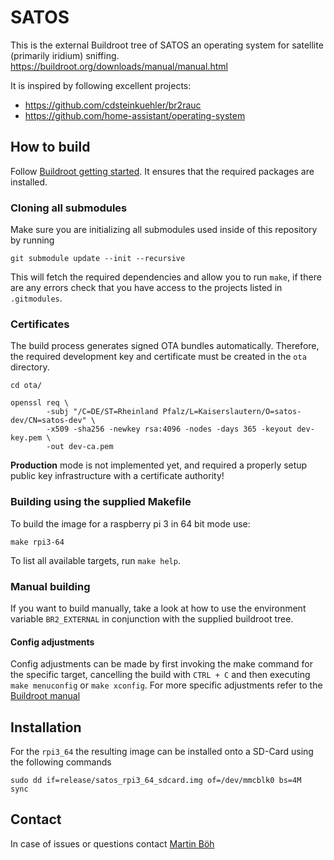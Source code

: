 # SATOS
This is the external Buildroot tree of SATOS an operating system for satellite (primarily iridium) sniffing. https://buildroot.org/downloads/manual/manual.html

It is inspired by following excellent projects:
- https://github.com/cdsteinkuehler/br2rauc
- https://github.com/home-assistant/operating-system

## How to build
Follow [Buildroot getting started](https://buildroot.org/downloads/manual/manual.html#_getting_started). It ensures that the required packages are installed. 
### Cloning all submodules
Make sure you are initializing all submodules used inside of this repository by running
```
git submodule update --init --recursive
```
This will fetch the required dependencies and allow you to run `make`, if there are any errors check that you have access to the projects listed in `.gitmodules`.

### Certificates
The build process generates signed OTA bundles automatically. Therefore, the required development key and certificate must be created in the `ota` directory.

```
cd ota/

openssl req \
        -subj "/C=DE/ST=Rheinland Pfalz/L=Kaiserslautern/O=satos-dev/CN=satos-dev" \
        -x509 -sha256 -newkey rsa:4096 -nodes -days 365 -keyout dev-key.pem \
        -out dev-ca.pem 
```

**Production** mode is not implemented yet, and required a properly setup public key infrastructure with a certificate authority!


### Building using the supplied Makefile
To build the image for a raspberry pi 3 in 64 bit mode use:
```
make rpi3-64
```

To list all available targets, run `make help`.

### Manual building
If you want to build manually, take a look at how to use the environment variable `BR2_EXTERNAL` in conjunction with the supplied
buildroot tree. 

#### Config adjustments
Config adjustments can be made by first invoking the make command for the specific target, cancelling the build with `CTRL + C` and then executing `make menuconfig` or `make xconfig`. For more specific adjustments refer to the [Buildroot manual](https://buildroot.org/downloads/manual/manual.html)

## Installation
For the `rpi3_64` the resulting image can be installed onto a SD-Card using the following commands
```
sudo dd if=release/satos_rpi3_64_sdcard.img of=/dev/mmcblk0 bs=4M
sync
```

## Contact
In case of issues or questions contact [Martin Böh](mailto:contact@martb.dev)
